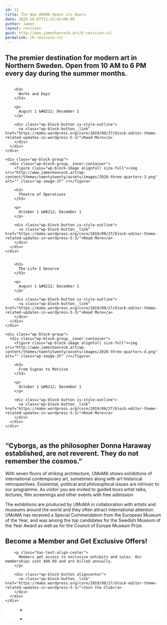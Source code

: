 ```yaml
---
id: 11
title: The New UMoMA Opens its Doors
date: 2020-10-07T12:15:01+00:00
author: James
layout: revision
guid: http://www.jameshancock.art/6-revision-v1/
permalink: /6-revision-v1/
---
```

<div class="wp-block-group alignwide">
  <div class="wp-block-group__inner-container">
    <h2 class="has-text-align-center">
      The premier destination for modern art in Northern Sweden. Open from 10 AM to 6 PM every day during the summer months.
    </h2>
  </div>
</div>

<div class="wp-block-columns alignwide">
  <div class="wp-block-column">
    <div class="wp-block-group">
      <div class="wp-block-group__inner-container">
        <figure class="wp-block-image alignfull size-full"><img src="http://www.jameshancock.art/wp-content/themes/twentytwenty/assets/images/2020-three-quarters-1.png" alt="" class="wp-image-37" /></figure>
        
        <h3>
          Works and Days
        </h3>
        
        <p>
          August 1 &#8212; December 1
        </p>
        
        <div class="wp-block-button is-style-outline">
          <a class="wp-block-button__link" href="https://make.wordpress.org/core/2019/09/27/block-editor-theme-related-updates-in-wordpress-5-3/">Read More</a>
        </div>
      </div>
    </div>
    
    <div class="wp-block-group">
      <div class="wp-block-group__inner-container">
        <figure class="wp-block-image alignfull size-full"><img src="http://www.jameshancock.art/wp-content/themes/twentytwenty/assets/images/2020-three-quarters-3.png" alt="" class="wp-image-37" /></figure>
        
        <h3>
          Theatre of Operations
        </h3>
        
        <p>
          October 1 &#8212; December 1
        </p>
        
        <div class="wp-block-button is-style-outline">
          <a class="wp-block-button__link" href="https://make.wordpress.org/core/2019/09/27/block-editor-theme-related-updates-in-wordpress-5-3/">Read More</a>
        </div>
      </div>
    </div>
  </div>
  
  <div class="wp-block-column">
    <div class="wp-block-group">
      <div class="wp-block-group__inner-container">
        <figure class="wp-block-image alignfull size-full"><img src="http://www.jameshancock.art/wp-content/themes/twentytwenty/assets/images/2020-three-quarters-2.png" alt="" class="wp-image-37" /></figure>
        
        <h3>
          The Life I Deserve
        </h3>
        
        <p>
          August 1 &#8212; December 1
        </p>
        
        <div class="wp-block-button is-style-outline">
          <a class="wp-block-button__link" href="https://make.wordpress.org/core/2019/09/27/block-editor-theme-related-updates-in-wordpress-5-3/">Read More</a>
        </div>
      </div>
    </div>
    
    <div class="wp-block-group">
      <div class="wp-block-group__inner-container">
        <figure class="wp-block-image alignfull size-full"><img src="http://www.jameshancock.art/wp-content/themes/twentytwenty/assets/images/2020-three-quarters-4.png" alt="" class="wp-image-37" /></figure>
        
        <h3>
          From Signac to Matisse
        </h3>
        
        <p>
          October 1 &#8212; December 1
        </p>
        
        <div class="wp-block-button is-style-outline">
          <a class="wp-block-button__link" href="https://make.wordpress.org/core/2019/09/27/block-editor-theme-related-updates-in-wordpress-5-3/">Read More</a>
        </div>
      </div>
    </div>
  </div>
</div><figure class="wp-block-image alignfull size-full">

<img src="http://www.jameshancock.art/wp-content/themes/twentytwenty/assets/images/2020-landscape-2.png" alt="" class="wp-image-37" /> </figure>

<div class="wp-block-group alignwide">
  <div class="wp-block-group__inner-container">
    <h2 class="has-accent-color has-text-align-center">
      &#8220;Cyborgs, as the philosopher Donna Haraway established, are not reverent. They do not remember the cosmos.&#8221;
    </h2>
  </div>
</div>

<p class="has-drop-cap">
  With seven floors of striking architecture, UMoMA shows exhibitions of international contemporary art, sometimes along with art historical retrospectives. Existential, political and philosophical issues are intrinsic to our programme. As visitor you are invited to guided tours artist talks, lectures, film screenings and other events with free admission
</p>

The exhibitions are produced by UMoMA in collaboration with artists and museums around the world and they often attract international attention. UMoMA has received a Special Commendation from the European Museum of the Year, and was among the top candidates for the Swedish Museum of the Year Award as well as for the Council of Europe Museum Prize.



<div class="wp-block-group alignwide has-background" style="background-color:#ffffff">
  <div class="wp-block-group__inner-container">
    <div class="wp-block-group">
      <div class="wp-block-group__inner-container">
        <h2 class="has-text-align-center">
          Become a Member and Get Exclusive Offers!
        </h2>
        
        <p class="has-text-align-center">
          Members get access to exclusive exhibits and sales. Our memberships cost $99.99 and are billed annually.
        </p>
        
        <div class="wp-block-button aligncenter">
          <a class="wp-block-button__link" href="https://make.wordpress.org/core/2019/09/27/block-editor-theme-related-updates-in-wordpress-5-3/">Join the Club</a>
        </div>
      </div>
    </div>
  </div>
</div><figure class="wp-block-gallery alignwide columns-2 is-cropped">

<ul class="blocks-gallery-grid">
  <li class="blocks-gallery-item">
    <figure><img src="http://www.jameshancock.art/wp-content/themes/twentytwenty/assets/images/2020-square-2.png" alt="" data-id="39" data-full-url="http://www.jameshancock.art/wp-content/themes/twentytwenty/assets/images/2020-square-2.png" data-link="assets/images/2020-square-2/" class="wp-image-39" /></figure>
  </li>
  <li class="blocks-gallery-item">
    <figure><img src="http://www.jameshancock.art/wp-content/themes/twentytwenty/assets/images/2020-square-1.png" alt="" data-id="38" data-full-url="http://www.jameshancock.art/wp-content/themes/twentytwenty/assets/images/2020-square-1.png" data-link="http://www.jameshancock.art/wp-content/themes/twentytwenty/assets/images/2020-square-1/" class="wp-image-38" /></figure>
  </li>
</ul></figure>